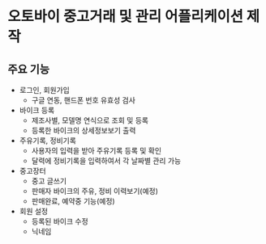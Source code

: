 # 오토바이 중고거래 및 관리 어플리케이션 제작
## 주요 기능
+ 로그인, 회원가입
  + 구글 연동, 핸드폰 번호 유효성 검사
+ 바이크 등록
  + 제조사별, 모델명 연식으로 조회 및 등록
  + 등록한 바이크의 상세정보보기 출력
+ 주유기록, 정비기록
  + 사용자의 입력을 받아 주유기록 등록 및 확인
  + 달력에 정비기록을 입력하여서 각 날짜별 관리 가능
+ 중고장터
  + 중고 글쓰기
  + 판매자 바이크의 주유, 정비 이력보기(예정)
  + 판매완료, 예약중 기능(예정)
+ 회원 설정
  + 등록된 바이크 수정
  + 닉네임 
